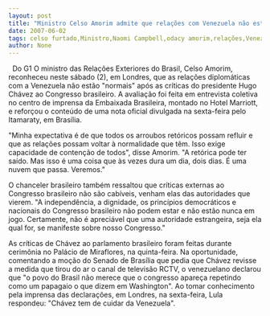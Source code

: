 ```yaml
---
layout: post
title: "Ministro Celso Amorim admite que relações com Venezuela não estão normais"
date: 2007-06-02
tags: celso furtado,Ministro,Naomi Campbell,odacy amorim,relações,Venezuela
author: None
---
```



&nbsp;
Do G1
O ministro das Rela&ccedil;&otilde;es Exteriores do Brasil, Celso Amorim, reconheceu&nbsp;neste s&aacute;bado (2), em Londres, que as rela&ccedil;&otilde;es diplom&aacute;ticas com a Venezuela n&atilde;o est&atilde;o &quot;normais&quot; ap&oacute;s as cr&iacute;ticas do presidente Hugo Ch&aacute;vez ao Congresso brasileiro. 
A avalia&ccedil;&atilde;o foi feita em entrevista coletiva no centro de imprensa da Embaixada Brasileira, montado no Hotel Marriott, e refor&ccedil;ou o conte&uacute;do de uma nota oficial divulgada na sexta-feira pelo Itamaraty, em Bras&iacute;lia. 

&quot;Minha expectativa &eacute; de que todos os arroubos ret&oacute;ricos possam refluir e que as rela&ccedil;&otilde;es possam voltar &agrave; normalidade que t&ecirc;m. Isso exige capacidade de conten&ccedil;&atilde;o de todos&quot;, disse Amorim. &quot;A ret&oacute;rica pode ter sa&iacute;do. Mas isso &eacute; uma coisa que &agrave;s vezes dura um dia, dois dias. &Eacute; uma nuvem que passa. Veremos.&quot; 

O chanceler brasileiro tamb&eacute;m ressaltou que cr&iacute;ticas externas ao Congresso brasileiro n&atilde;o s&atilde;o cab&iacute;veis, venham elas das autoridades que vierem. &quot;A independ&ecirc;ncia, a dignidade, os princ&iacute;pios democr&aacute;ticos e nacionais do Congresso brasileiro n&atilde;o podem estar e n&atilde;o est&atilde;o nunca em jogo. Certamente, n&atilde;o &eacute; apreci&aacute;vel que uma autoridade estrangeira, seja ela qual for, se manifeste sobre nosso Congresso.&quot; 

As cr&iacute;ticas de Ch&aacute;vez ao parlamento brasileiro foram feitas durante cerim&ocirc;nia no Pal&aacute;cio de Miraflores, na quinta-feira. Na oportunidade, comentando a mo&ccedil;&atilde;o do Senado de Bras&iacute;lia que pedia que Ch&aacute;vez revisse a medida que tirou do ar o canal de televis&atilde;o RCTV, o venezuelano declarou que &quot;o povo do Brasil n&atilde;o merece que o congresso apare&ccedil;a repetindo como um papagaio o que dizem em Washington&quot;. 
Ao tomar conhecimento pela imprensa das declara&ccedil;&otilde;es, em Londres, na sexta-feira, Lula respondeu: &quot;Ch&aacute;vez tem de cuidar da Venezuela&quot;. 

 
